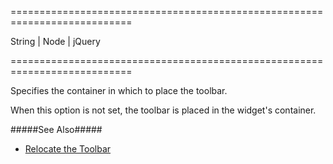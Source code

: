 ===========================================================================
<!--type-->String | Node | jQuery<!--/type-->
===========================================================================

<!--shortDescription-->
Specifies the container in which to place the toolbar.
<!--/shortDescription-->

<!--fullDescription-->
When this option is not set, the toolbar is placed in the widget's container.

#####See Also#####
- [Relocate the Toolbar](/Documentation/Guide/Widgets/HtmlEditor/Toolbar/Relocate_the_Toolbar/)
<!--/fullDescription-->